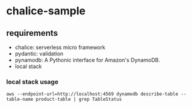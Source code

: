 # chalice-sample

## requirements
- chalice: serverless micro framework
- pydantic: validation
- pynamodb: A Pythonic interface for Amazon's DynamoDB.
- local stack

### local stack usage
```shell
aws --endpoint-url=http://localhost:4569 dynamodb describe-table --table-name product-table | grep TableStatus
```